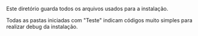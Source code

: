 Este diretório guarda todos os arquivos usados para a instalação.

Todas as pastas iniciadas com "Teste" indicam códigos muito simples para realizar debug da instalação.
